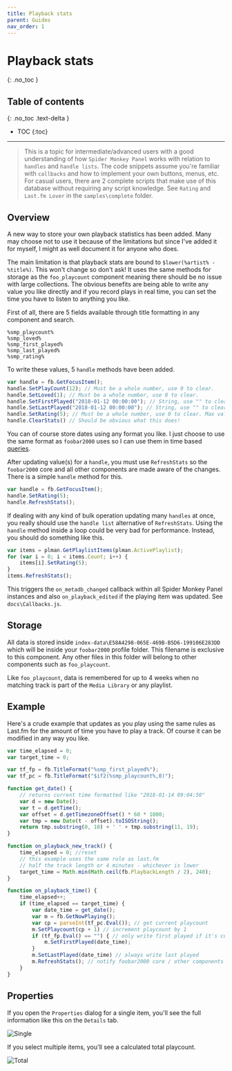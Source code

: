 ```yaml
---
title: Playback stats
parent: Guides
nav_order: 1
---
```


# Playback stats
{: .no_toc }

## Table of contents
{: .no_toc .text-delta }

* TOC
{:toc}

---

> This is a topic for intermediate/advanced users with a good understanding of how `Spider Monkey Panel` works with relation to `handles` and `handle lists`. The code snippets assume you're familiar with `callbacks` and how to implement your own buttons, menus, etc. For casual users, there are 2 complete scripts that make use of this database without requiring any script knowledge. See `Rating` and `Last.fm Lover` in the `samples\complete` folder.

## Overview

A new way to store your own playback statistics has been added. Many may choose not to use it because of the limitations but since I've added it for myself, I might as well document it for anyone who does.

The main limitation is that playback stats are bound to `$lower(%artist% - %title%)`. This won't change so don't ask! It uses the same methods for storage as the `foo_playcount` component meaning there should be no issue with large collections. The obvious benefits are being able to write any value you like directly and if you record plays in real time, you can set the time you have to listen to anything you like.

First of all, there are 5 fields available through title formatting in any component and search.

```
%smp_playcount%
%smp_loved%
%smp_first_played%
%smp_last_played%
%smp_rating%
```

To write these values, 5 `handle` methods have been added.

```javascript
var handle = fb.GetFocusItem();
handle.SetPlayCount(12); // Must be a whole number, use 0 to clear.
handle.SetLoved(1); // Must be a whole number, use 0 to clear.
handle.SetFirstPlayed("2018-01-12 00:00:00"); // String, use "" to clear.
handle.SetLastPlayed("2018-01-12 00:00:00"); // String, use "" to clear.
handle.SetRating(5); // Must be a whole number, use 0 to clear. Max value can be 10, 20, 100 etc...
handle.ClearStats() // Should be obvious what this does!
```

You can of course store dates using any format you like. I just choose to use the same format as `foobar2000` uses so I can use them in time based [queries](http://wiki.hydrogenaud.io/index.php?title=Foobar2000:Query_syntax#Time_expressions).

After updating value(s) for a `handle`, you must use `RefreshStats` so the `foobar2000` core and all other components are made aware of the changes. There is a simple `handle` method for this.

```javascript
var handle = fb.GetFocusItem();
handle.SetRating(5);
handle.RefreshStats();
```

If dealing with any kind of bulk operation updating many `handles` at once, you really should use the `handle list` alternative of `RefreshStats`. Using the `handle` method inside a loop could be very bad for performance. Instead, you should do something like this.

```javascript
var items = plman.GetPlaylistItems(plman.ActivePlaylist);
for (var i = 0; i < items.Count; i++) {
    items[i].SetRating(5);
}
items.RefreshStats();
```

This triggers the `on_metadb_changed` callback within all Spider Monkey Panel instances and also `on_playback_edited` if the playing item was updated. See `docs\Callbacks.js`.

## Storage

All data is stored inside `index-data\E58A4298-065E-469B-B5D6-199106E283DD` which will be inside your `foobar2000` profile folder. This filename is exclusive to this component. Any other files in this folder will belong to other components such as `foo_playcount`.

Like `foo_playcount`, data is remembered for up to 4 weeks when no matching track is part of the `Media Library` or any playlist.

## Example

Here's a crude example that updates as you play using the same rules as Last.fm for the amount of time you have to play a track. Of course it can be modified in any way you like. 

```javascript
var time_elapsed = 0;
var target_time = 0;

var tf_fp = fb.TitleFormat("%smp_first_played%");
var tf_pc = fb.TitleFormat("$if2(%smp_playcount%,0)");

function get_date() {
    // returns current time formatted like "2018-01-14 09:04:50"
    var d = new Date();
    var t = d.getTime();
    var offset = d.getTimezoneOffset() * 60 * 1000;
    var tmp = new Date(t - offset).toISOString();
    return tmp.substring(0, 10) + ' ' + tmp.substring(11, 19);
}

function on_playback_new_track() {
    time_elapsed = 0; //reset
    // this example uses the same rule as last.fm
    // half the track length or 4 minutes - whichever is lower
    target_time = Math.min(Math.ceil(fb.PlaybackLength / 2), 240);
}

function on_playback_time() {
    time_elapsed++;
    if (time_elapsed == target_time) {
        var date_time = get_date();
        var m = fb.GetNowPlaying();
        var cp = parseInt(tf_pc.Eval()); // get current playcount
        m.SetPlaycount(cp + 1) // increment playcount by 1
        if (tf_fp.Eval() == "") { // only write first played if it's currently empty
            m.SetFirstPlayed(date_time);
        }
        m.SetLastPlayed(date_time) // always write last played
        m.RefreshStats(); // notify foobar2000 core / other components
    }
}
```

## Properties

If you open the `Properties` dialog for a single item, you'll see the full information like this on the `Details` tab.

![Single](https://github.com/marc2k3/foo_jscript_panel/wiki/single.png)

If you select multiple items, you'll see a calculated total playcount.

![Total](https://github.com/marc2k3/foo_jscript_panel/wiki/total.png)